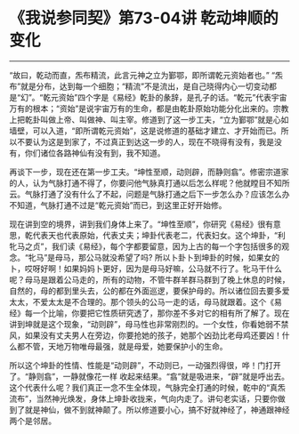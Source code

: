 # 《我说参同契》第73-04讲 乾动坤顺的变化

------

“故曰，乾动而直，炁布精流，此言元神之立为鄞鄂，即所谓乾元资始者也。” “炁布”就是分布，达到每一个细胞；“精流”不是流出，是自己晓得内心一切变动都是“幻”。“乾元资始”四个字是《易经》乾卦的彖辞，是孔子的话。“乾元”代表宇宙万有的根本；“资始”是说宇宙万有的生命，都是由乾卦原始功能分化出来的。宗教上把乾卦叫做上帝、叫做神、叫主宰。修道到了这一步工夫，“立为鄞鄂”就是心如墙壁，可以入道，“即所谓乾元资始”，这是说修道的基础才建立、才开始而已。所以不要认为这是到家了，不过真正到达这一步的人，现在不晓得有没有，我是没有，你们诸位各路神仙有没有到，我不知道。

再谈下一步，现在还在第一步工夫。“坤性至顺，动则辟，而静则翕”。修密宗道家的人，认为气脉打通不得了，你要问他气脉真打通以后怎么样呢？他就瞠目不知所云。气脉打通了没有什么了不起，问题是气脉打通之后下一步怎么办？应该怎么办不知道，气脉打通不过是“乾元资始”而已，到这里正好开始修。

现在讲到空的境界，讲到我们身体上来了。“坤性至顺”，你研究《易经》很有意思，乾代表天也代表原始，代表丈夫；坤卦代表老二，代表妇女。这个坤卦，“利牝马之贞”，我们读《易经》，每个字都要留意，因为上古的每一个字包括很多的观念。“牝马”是母马，那公马就没希望了吗? 所以卜卦卜到坤卦的时候，如果女的卜，哎呀好啊！如果妈妈卜更好，因为是母马好嘛，公马就不行了。牝马干什么 呢？母马是跟着公马走的，所有的动物，不管牛群羊群马群到了晚上休息的时候，自然的，母的都到里头去，公的都在外面巡逻，要保护母的。所以诸位回去要多爱太太，不爱太太是不合理的。那个领头的公马一走的话，母马就跟着。这个《易经》每一个比喻，你要把它性质研究透了，那你差不多对它的相有所了解了。现在讲到坤就是这个现象，“动则辟”，母马性也非常刚烈的。一个女性，你看她弱不禁风，如果没有丈夫男人在旁边，你要抢她的孩子，她那个凶劲比老母鸡还要凶！什么都不管，天地万物唯母最强，就是母爱，她要保护小的生命。

所以这个坤卦的性情、性能是“动则辟”，不动则已，一动强烈得很，哗！门打开了。“静则翕”，一静就像花一样 收起来结果。“翕”就是吸进来，“辟”就是呼出去。这个代表什么呢？我们真正一念不生全体现，气脉完全打通的时候，乾中的“真炁流布”，当然神光焕发，身体上坤卦收拢来，气向内走了。讲句老实话，只要你做到了就是神仙，做不到就神颠了。所以修道要小心，搞不好就神经了，神通跟神经两个是邻居。